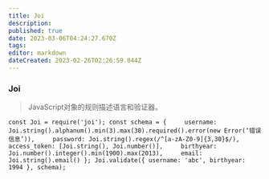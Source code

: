 ```yaml
---
title: Joi
description: 
published: true
date: 2023-03-06T04:24:27.670Z
tags: 
editor: markdown
dateCreated: 2023-02-26T02:26:59.044Z
---
```


### **Joi**

> JavaScript对象的规则描述语言和验证器。

`const Joi = require('joi'); const schema = {     username: Joi.string().alphanum().min(3).max(30).required().error(new Error(‘错误信息’)),     password: Joi.string().regex(/^[a-zA-Z0-9]{3,30}$/),     access_token: [Joi.string(), Joi.number()],     birthyear: Joi.number().integer().min(1900).max(2013),     email: Joi.string().email() }; Joi.validate({ username: 'abc', birthyear: 1994 }, schema);`